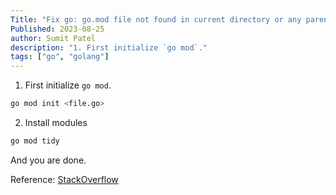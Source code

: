 ```yaml
---
Title: "Fix go: go.mod file not found in current directory or any parent directory; see 'go help modules'"
Published: 2023-08-25
author: Sumit Patel
description: "1. First initialize `go mod`."
tags: ["go", "golang"]
---
```


1. First initialize `go mod`.

```bash
go mod init <file.go>
```

2. Install modules

```bash
go mod tidy
```

And you are done.


Reference: [ StackOverflow ](https://stackoverflow.com/questions/66894200/error-message-go-go-mod-file-not-found-in-current-directory-or-any-parent-dire)
